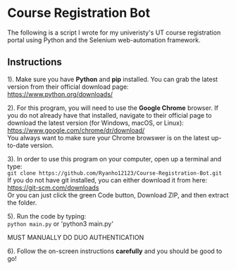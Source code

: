 # Course Registration Bot
The following is a script I wrote for my univeristy's UT course registration
portal using Python and the Selenium web-automation framework.

## Instructions
1). Make sure you have **Python** and **pip** installed. You can grab the latest version from
their official download page: <br />
https://www.python.org/downloads/

2). For this program, you will need to use the **Google Chrome** browser. If you do not already have that installed, navigate to their official page to download the latest version (for Windows, macOS, or Linux): <br />
https://www.google.com/chrome/dr/download/ <br />
You always want to make sure your Chrome browswer is on the latest up-to-date version.

3). In order to use this program on your computer, open up a terminal and type: <br>
`git clone https://github.com/Ryanho12123/Course-Registration-Bot.git` <br />
If you do not have git installed, you can either download it from here: https://git-scm.com/downloads <br />
Or you can just click the green Code button, Download ZIP, and then extract the folder.

5). Run the code by typing: <br />
`python main.py` or 'python3 main.py'

MUST MANUALLY DO DUO AUTHENTICATION

6). Follow the on-screen instructions **carefully** and you should be good to go!
